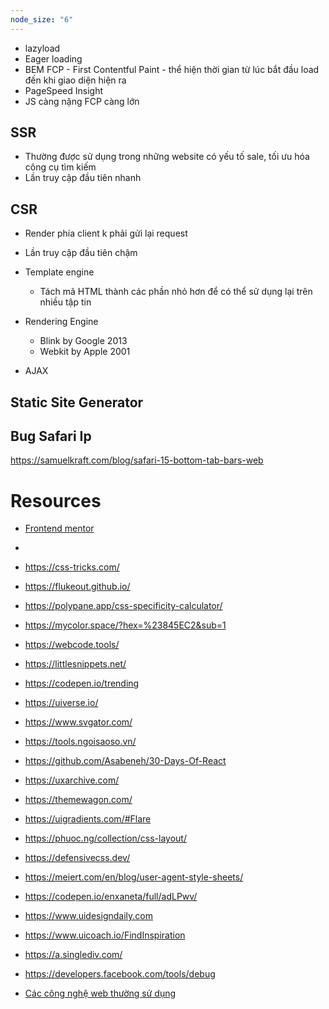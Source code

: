 ```yaml
---
node_size: "6"
---
```

- lazyload
- Eager loading
- BEM
FCP - First Contentful Paint - thể hiện thời gian từ lúc bắt đầu load đến khi giao diện hiện ra
- PageSpeed Insight
- JS càng nặng FCP càng lớn

## SSR
- Thường được sử dụng trong những website có yếu tố sale, tối ưu hóa công cụ tìm kiếm
- Lần truy cập đầu tiên nhanh
## CSR
- Render phía client k phải gửi lại request
- Lần truy cập đầu tiên chậm

- Template engine
    - Tách mã HTML thành các phần nhỏ hơn để có thể sử dụng lại trên nhiều tập tin
- Rendering Engine
    - Blink by Google 2013
    - Webkit by Apple 2001
- AJAX

## Static Site Generator


## Bug Safari Ip
https://samuelkraft.com/blog/safari-15-bottom-tab-bars-web


# Resources
- [Frontend mentor](https://www.frontendmentor.io)
- 



- https://css-tricks.com/
- https://flukeout.github.io/
- https://polypane.app/css-specificity-calculator/
- https://mycolor.space/?hex=%23845EC2&sub=1
- https://webcode.tools/
- https://littlesnippets.net/
- https://codepen.io/trending
- https://uiverse.io/
- https://www.svgator.com/
- https://tools.ngoisaoso.vn/
- https://github.com/Asabeneh/30-Days-Of-React
- https://uxarchive.com/
- https://themewagon.com/
- https://uigradients.com/#Flare
- https://phuoc.ng/collection/css-layout/
- https://defensivecss.dev/
- https://meiert.com/en/blog/user-agent-style-sheets/
- https://codepen.io/enxaneta/full/adLPwv/
- https://www.uidesigndaily.com
- https://www.uicoach.io/FindInspiration
- https://a.singlediv.com/
- https://developers.facebook.com/tools/debug
- [Các công nghệ web thường sử dụng](https://w3techs.com/)
